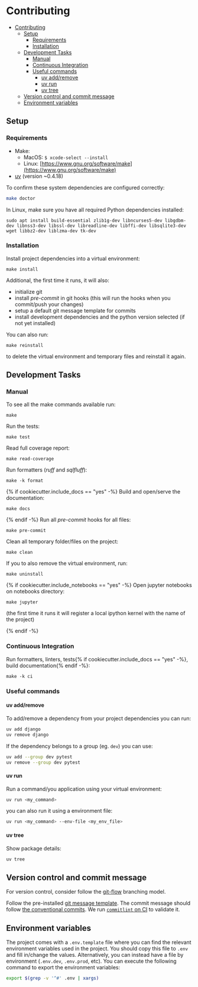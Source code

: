 # Contributing

- [Contributing](#contributing)
  - [Setup](#setup)
    - [Requirements](#requirements)
    - [Installation](#installation)
  - [Development Tasks](#development-tasks)
    - [Manual](#manual)
    - [Continuous Integration](#continuous-integration)
    - [Useful commands](#useful-commands)
      - [uv add/remove](#uv-addremove)
      - [uv run](#uv-run)
      - [uv tree](#uv-tree)
  - [Version control and commit message](#version-control-and-commit-message)
  - [Environment variables](#environment-variables)

## Setup

### Requirements

- Make:
  - MacOS: `$ xcode-select --install`
  - Linux: [https://www.gnu.org/software/make](https://www.gnu.org/software/make)
- [uv](https://docs.astral.sh/uv/getting-started/installation/) (version ~0.4.18)

To confirm these system dependencies are configured correctly:

```bash
make doctor
```

In Linux, make sure you have all required Python dependencies installed:

```shell
sudo apt install build-essential zlib1g-dev libncurses5-dev libgdbm-dev libnss3-dev libssl-dev libreadline-dev libffi-dev libsqlite3-dev wget libbz2-dev liblzma-dev tk-dev
```

### Installation

Install project dependencies into a virtual environment:

```make
make install
```

Additional, the first time it runs, it will also:

- initialize git
- install _pre-commit_ in git hooks (this will run the hooks when you commit/push your changes)
- setup a default git message template for commits
- install development dependencies and the python version selected (if not yet installed)

You can also run:

```make
make reinstall
```

to delete the virtual environment and temporary files and reinstall it again.

## Development Tasks

### Manual

To see all the make commands available run:

```make
make
```

Run the tests:

```make
make test
```

Read full coverage report:

```make
make read-coverage
```

Run formatters (_ruff_ and _sqlfluff_):

```make
make -k format
```

{% if cookiecutter.include_docs == "yes" -%}
Build and open/serve the documentation:

```make
make docs
```

{% endif -%}
Run all _pre-commit_ hooks for all files:

```make
make pre-commit
```

Clean all temporary folder/files on the project:

```make
make clean
```

If you to also remove the virtual environment, run:

```make
make uninstall
```

{% if cookiecutter.include_notebooks == "yes" -%}
Open jupyter notebooks on notebooks directory:

```make
make jupyter
```

(the first time it runs it will register a local ipython kernel with the name of the project)

{% endif -%}
### Continuous Integration

Run formatters, linters, tests{% if cookiecutter.include_docs == "yes" -%}, build documentation{% endif -%}:

```make
make -k ci
```

### Useful commands

#### uv add/remove

To add/remove a dependency from your project dependencies you can run:

```bash
uv add django
uv remove django
```

If the dependency belongs to a group (eg. `dev`) you can use:

```bash
uv add --group dev pytest
uv remove --group dev pytest
```

#### uv run

Run a command/you application using your virtual environment:

```bash
uv run <my_command>
```

you can also run it using a environment file:

```bash
uv run <my_command> --env-file <my_env_file>
```

#### uv tree

Show package details:

```bash
uv tree
```

## Version control and commit message

For version control, consider follow the [git-flow](https://nvie.com/posts/a-successful-git-branching-model/) branching model.

Follow the pre-installed [git message template](./.gitmessage). The commit message should follow [the conventional commits](https://www.conventionalcommits.org). We run [`commitlint` on CI](https://github.com/marketplace/actions/commit-linter) to validate it.

## Environment variables

The project comes with a `.env.template` file where you can find the relevant environment variables used in the project.
You should copy this file to `.env` and fill in/change the values. Alternatively, you can instead have a file by
environment (`.env.dev`, `.env.prod`, etc). You can execute the following command to export the environment variables:

```bash
export $(grep -v '^#' .env | xargs)
```
